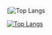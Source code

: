 
[![Top Langs](https://github-readme-stats.vercel.app/api?username=aalperozmen&&show_icons=true&theme=radical)

[![Top Langs](https://github-readme-stats.vercel.app/api/top-langs/?username=anuraghazra)](https://github.com/anuraghazra/github-readme-stats)
